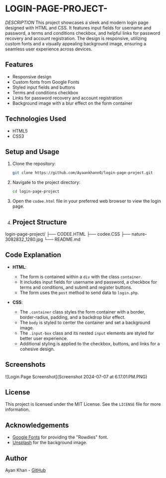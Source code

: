 # LOGIN-PAGE-PROJECT-
*DESCRIPTION*
This project showcases a sleek and modern login page designed with HTML and CSS. It features input fields for username and password, a terms and conditions checkbox, and helpful links for password recovery and account registration. The design is responsive, utilizing custom fonts and a visually appealing background image, ensuring a seamless user experience across devices.
## Features
- Responsive design
- Custom fonts from Google Fonts
- Styled input fields and buttons
- Terms and conditions checkbox
- Links for password recovery and account registration
- Background image with a blur effect on the form container

## Technologies Used
- HTML5
- CSS3

## Setup and Usage
1. Clone the repository:
    ```sh
    git clone https://github.com/Ayaankhann0/login-page-project.git
    ```
2. Navigate to the project directory:
    ```sh
    cd login-page-project
    ```
3. Open the `codee.html` file in your preferred web browser to view the login page.
4. ## Project Structure
login-page-project/
├── CODEE.HTML
├── codee.CSS
├── nature-3082832_1280.jpg
└── README.md

## Code Explanation
- **HTML**:
    - The form is contained within a `div` with the class `container`.
    - It includes input fields for username and password, a checkbox for terms and conditions, and submit and register buttons.
    - The form uses the `post` method to send data to `login.php`.

- **CSS**:
    - The `.container` class styles the form container with a border, border-radius, padding, and a backdrop blur effect.
    - The `body` is styled to center the container and set a background image.
    - The `.input-box` class and its nested `input` elements are styled for better user experience.
    - Additional styling is applied to the checkbox, buttons, and links for a cohesive design.

## Screenshots
![Login Page Screenshot](Screenshot 2024-07-07 at 6.17.01 PM.PNG)

## License
This project is licensed under the MIT License. See the `LICENSE` file for more information.

## Acknowledgements
- [Google Fonts](https://fonts.google.com) for providing the "Rowdies" font.
- [Unsplash](https://unsplash.com) for the background image.

## Author
Ayan Khan - [GitHub](https://github.com/Ayaankhann0)



